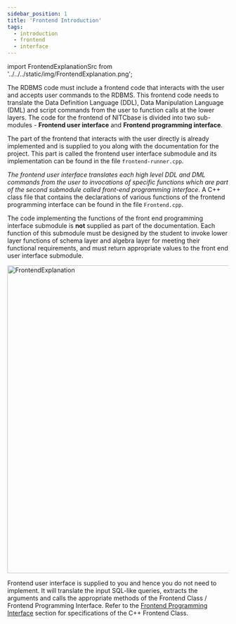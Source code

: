 ```yaml
---
sidebar_position: 1
title: 'Frontend Introduction'
tags:
  - introduction
  - frontend
  - interface
---
```

import FrontendExplanationSrc from '../../../static/img/FrontendExplanation.png';


The RDBMS code must include a frontend code that interacts with the user and accepts user commands to the RDBMS.  This frontend code needs to translate the Data Definition Language (DDL), Data Manipulation Language (DML) and script commands from the user to function calls at the lower layers. The code for the frontend of NITCbase is divided into two sub-modules - **Frontend user interface** and **Frontend programming interface**.  

The part of the frontend that interacts with the user directly is already implemented and is supplied to you along with the documentation for the project. This part is called the frontend user interface submodule and its implementation can be found in the file `frontend-runner.cpp`. 

*The frontend user interface translates each high level DDL and DML commands from the user to invocations of specific functions which are part of the second submodule called front-end programming interface*. A C++ class file that contains the declarations of various functions of the frontend programming interface can be found in the file `Frontend.cpp`.  

The code implementing the functions of the front end programming interface submodule is **not** supplied as part of the documentation. Each function of this submodule must be designed by the student to invoke lower layer functions of schema layer and algebra layer for meeting their functional requirements, and must return appropriate values to the front end user interface submodule.  



<img src={FrontendExplanationSrc} alt="FrontendExplanation" width="700"/>


Frontend user interface is supplied to you and hence you do not need to implement. It will translate the input SQL-like queries, extracts the arguments and calls the appropriate methods of the Frontend Class / Frontend Programming Interface. Refer to the [Frontend Programming Interface](Frontend%20Programming%20Interface) section for specifications of the C++ Frontend Class.

